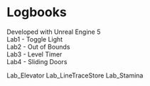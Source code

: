 # Logbooks

Developed with Unreal Engine 5  
Lab1 - Toggle Light  
Lab2 - Out of Bounds  
Lab3 - Level Timer  
Lab4 - Sliding Doors  

Lab_Elevator
Lab_LineTraceStore
Lab_Stamina
